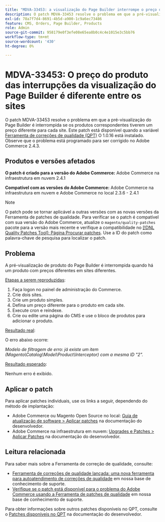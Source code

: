 ```yaml
---
title: "MDVA-33453: a visualização do Page Builder interrompe o preço do produto em diferentes sites"
description: O patch MDVA-33453 resolve o problema em que a pré-visualização do Page Builder é interrompida se os produtos correspondentes tiverem um preço diferente para cada site. Este patch está disponível quando a [Ferramenta de correções de qualidade (QPT)](/help/announcements/adobe-commerce-announcements/magento-quality-patches-released-new-tool-to-self-serve-quality-patches.md) 1.0.16 está instalada. Observe que o problema está programado para ser corrigido no Adobe Commerce 2.4.3.
exl-id: 78a7f7d4-8691-4b5d-a900-1c9a6ec73486
feature: CMS, Orders, Page Builder, Products
role: Admin
source-git-commit: 958179e0f3efe08e65ea8b0c4c4e1015e3c5bb76
workflow-type: tm+mt
source-wordcount: '430'
ht-degree: 0%

---
```


# MDVA-33453: O preço do produto das interrupções da visualização do Page Builder é diferente entre os sites

O patch MDVA-33453 resolve o problema em que a pré-visualização do Page Builder é interrompida se os produtos correspondentes tiverem um preço diferente para cada site. Este patch está disponível quando a variável [Ferramenta de correções de qualidade (QPT)](/help/announcements/adobe-commerce-announcements/magento-quality-patches-released-new-tool-to-self-serve-quality-patches.md) O 1.0.16 está instalado. Observe que o problema está programado para ser corrigido no Adobe Commerce 2.4.3.

## Produtos e versões afetados

**O patch é criado para a versão do Adobe Commerce:** Adobe Commerce na infraestrutura em nuvem 2.4.1

**Compatível com as versões do Adobe Commerce:** Adobe Commerce na infraestrutura em nuvem e Adobe Commerce no local 2.3.6 - 2.4.1

>[!NOTE]
>
>O patch pode se tornar aplicável a outras versões com as novas versões da Ferramenta de patches de qualidade. Para verificar se o patch é compatível com sua versão do Adobe Commerce, atualize o `magento/quality-patches` pacote para a versão mais recente e verifique a compatibilidade no [[!DNL Quality Patches Tool]: Página Procurar patches](https://devdocs.magento.com/quality-patches/tool.html#patch-grid). Use a ID do patch como palavra-chave de pesquisa para localizar o patch.

## Problema

A pré-visualização de produto do Page Builder é interrompida quando há um produto com preços diferentes em sites diferentes.

<u>Etapas a serem reproduzidas</u>:

1. Faça logon no painel de administração do Commerce.
1. Crie dois sites.
1. Crie um produto simples.
1. Defina um preço diferente para o produto em cada site.
1. Execute cron e reindexe.
1. Crie ou edite uma página do CMS e use o bloco de produtos para adicionar o produto.

<u>Resultado real</u>:<br>

O erro abaixo ocorre:

*Modelo de filtragem de erro: já existe um item (Magento\\Catalog\\Model\\Product\\Interceptor) com a mesma ID &quot;2&quot;.*

<u>Resultado esperado</u>:<br>

Nenhum erro é exibido.

## Aplicar o patch

Para aplicar patches individuais, use os links a seguir, dependendo do método de implantação:

* Adobe Commerce ou Magento Open Source no local: [Guia de atualização de software > Aplicar patches](https://devdocs.magento.com/guides/v2.4/comp-mgr/patching/mqp.html) na documentação do desenvolvedor.
* Adobe Commerce na infraestrutura em nuvem: [Upgrades e Patches > Aplicar Patches](https://devdocs.magento.com/cloud/project/project-patch.html) na documentação do desenvolvedor.

## Leitura relacionada

Para saber mais sobre a Ferramenta de correção de qualidade, consulte:

* [Ferramenta de correções de qualidade lançada: uma nova ferramenta para autoatendimento de correções de qualidade](/help/announcements/adobe-commerce-announcements/magento-quality-patches-released-new-tool-to-self-serve-quality-patches.md) em nossa base de conhecimento de suporte.
* [Verifique se o patch está disponível para o problema do Adobe Commerce usando a Ferramenta de patches de qualidade](/help/support-tools/patches-available-in-qpt-tool/check-patch-for-magento-issue-with-magento-quality-patches.md) em nossa base de conhecimento de suporte.

Para obter informações sobre outros patches disponíveis no QPT, consulte o [Patches disponíveis no QPT](https://devdocs.magento.com/quality-patches/tool.html#patch-grid) na documentação do desenvolvedor.
